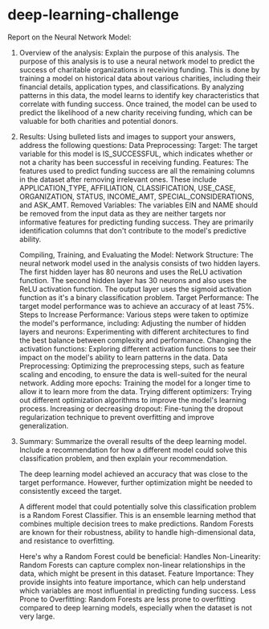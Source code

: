 # deep-learning-challenge
Report on the Neural Network Model:
1. Overview of the analysis: Explain the purpose of this analysis.
    The purpose of this analysis is to use a neural network model to predict the success of charitable organizations in receiving funding. This is done by training a model on historical data about various charities, including their financial details, application types, and classifications. By analyzing patterns in this data, the model learns to identify key characteristics that correlate with funding success. Once trained, the model can be used to predict the likelihood of a new charity receiving funding, which can be valuable for both charities and potential donors.

2. Results: Using bulleted lists and images to support your answers, address the following questions:
    Data Preprocessing:
    Target: The target variable for this model is IS_SUCCESSFUL, which indicates whether or not a charity has been successful in receiving funding.
    Features: The features used to predict funding success are all the remaining columns in the dataset after removing irrelevant ones. These include APPLICATION_TYPE, AFFILIATION, CLASSIFICATION, USE_CASE, ORGANIZATION, STATUS, INCOME_AMT, SPECIAL_CONSIDERATIONS, and ASK_AMT.
    Removed Variables: The variables EIN and NAME should be removed from the input data as they are neither targets nor informative features for predicting funding success. They are primarily identification columns that don't contribute to the model's predictive ability. 

    Compiling, Training, and Evaluating the Model:
    Network Structure: The neural network model used in the analysis consists of two hidden layers.
        The first hidden layer has 80 neurons and uses the ReLU activation function.
        The second hidden layer has 30 neurons and also uses the ReLU activation function.
        The output layer uses the sigmoid activation function as it's a binary classification problem.
    Target Performance: The target model performance was to achieve an accuracy of at least 75%.
    Steps to Increase Performance: Various steps were taken to optimize the model's performance, including:
        Adjusting the number of hidden layers and neurons: Experimenting with different architectures to find the best balance between complexity and performance.
        Changing the activation functions: Exploring different activation functions to see their impact on the model's ability to learn patterns in the data.
        Data Preprocessing: Optimizing the preprocessing steps, such as feature scaling and encoding, to ensure the data is well-suited for the neural network.
        Adding more epochs: Training the model for a longer time to allow it to learn more from the data.
        Trying different optimizers: Trying out different optimization algorithms to improve the model's learning process.
        Increasing or decreasing dropout: Fine-tuning the dropout regularization technique to prevent overfitting and improve generalization.

3. Summary: Summarize the overall results of the deep learning model. Include a recommendation for how a different model could solve this classification problem, and then explain your recommendation. 

    The deep learning model achieved an accuracy that was close to the target performance. However, further optimization might be needed to consistently exceed the target.

    A different model that could potentially solve this classification problem is a Random Forest Classifier. This is an ensemble learning method that combines multiple decision trees to make predictions. Random Forests are known for their robustness, ability to handle high-dimensional data, and resistance to overfitting.

    Here's why a Random Forest could be beneficial:
        Handles Non-Linearity: Random Forests can capture complex non-linear relationships in the data, which might be present in this dataset.
        Feature Importance: They provide insights into feature importance, which can help understand which variables are most influential in predicting funding success.
        Less Prone to Overfitting: Random Forests are less prone to overfitting compared to deep learning models, especially when the dataset is not very large.
